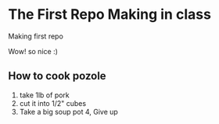 # The First Repo Making in class

Making first repo 

Wow! so nice :)

## How to cook pozole

1. take 1lb of pork
2. cut it into 1/2" cubes
3. Take a big soup pot
4, Give up